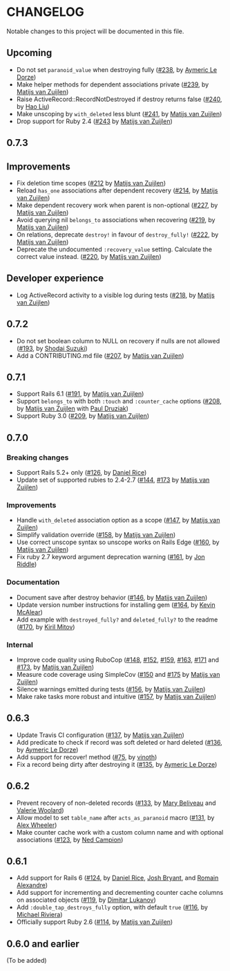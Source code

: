 # CHANGELOG

Notable changes to this project will be documented in this file.

## Upcoming

* Do not set `paranoid_value` when destroying fully ([#238], by [Aymeric Le Dorze][aymeric-ledorze])
* Make helper methods for dependent associations private ([#239], by [Matijs van Zuijlen][mvz])
* Raise ActiveRecord::RecordNotDestroyed if destroy returns false ([#240], by [Hao Liu][leomayleomay])
* Make unscoping by `with_deleted` less blunt ([#241], by [Matijs van Zuijlen][mvz])
* Drop support for Ruby 2.4 ([#243] by [Matijs van Zuijlen][mvz])

## 0.7.3

## Improvements

* Fix deletion time scopes ([#212] by [Matijs van Zuijlen][mvz])
* Reload `has_one` associations after dependent recovery ([#214],
  by [Matijs van Zuijlen][mvz])
* Make dependent recovery work when parent is non-optional ([#227],
  by [Matijs van Zuijlen][mvz])
* Avoid querying nil `belongs_to` associations when recovering ([#219],
  by [Matijs van Zuijlen][mvz])
* On relations, deprecate `destroy!` in favour of `destroy_fully!` ([#222],
  by [Matijs van Zuijlen][mvz])
* Deprecate the undocumented `:recovery_value` setting. Calculate the correct
  value instead. ([#220], by [Matijs van Zuijlen][mvz])

## Developer experience

* Log ActiveRecord activity to a visible log during tests ([#218],
  by [Matijs van Zuijlen][mvz])

## 0.7.2

* Do not set boolean column to NULL on recovery if nulls are not allowed
  ([#193], by [Shodai Suzuki][soartec-lab])
* Add a CONTRIBUTING.md file ([#207], by [Matijs van Zuijlen][mvz])

## 0.7.1

* Support Rails 6.1 ([#191], by [Matijs van Zuijlen][mvz])
* Support `belongs_to` with both `:touch` and `:counter_cache` options ([#208],
  by [Matijs van Zuijlen][mvz] with [Paul Druziak][pauldruziak])
* Support Ruby 3.0 ([#209], by [Matijs van Zuijlen][mvz])

## 0.7.0

### Breaking changes

* Support Rails 5.2+ only ([#126], by [Daniel Rice][danielricecodes])
* Update set of supported rubies to 2.4-2.7 ([#144], [#173] by [Matijs van Zuijlen][mvz])

### Improvements

* Handle `with_deleted` association option as a scope ([#147], by [Matijs van Zuijlen][mvz])
* Simplify validation override ([#158], by [Matijs van Zuijlen][mvz])
* Use correct unscope syntax so unscope works on Rails Edge ([#160],
  by [Matijs van Zuijlen][mvz])
* Fix ruby 2.7 keyword argument deprecation warning ([#161], by [Jon Riddle][wtfspm])

### Documentation

* Document save after destroy behavior ([#146], by [Matijs van Zuijlen][mvz])
* Update version number instructions for installing gem ([#164],
  by [Kevin McAlear][kevinmcalear])
* Add example with `destroyed_fully?` and `deleted_fully?` to the readme ([#170],
  by [Kiril Mitov][thebravoman])

### Internal

* Improve code quality using RuboCop ([#148], [#152], [#159], [#163], [#171] and [#173],
  by [Matijs van Zuijlen][mvz])
* Measure code coverage using SimpleCov ([#150] and [#175] by [Matijs van Zuijlen][mvz])
* Silence warnings emitted during tests ([#156], by [Matijs van Zuijlen][mvz])
* Make rake tasks more robust and intuitive ([#157], by [Matijs van Zuijlen][mvz])

## 0.6.3

* Update Travis CI configuration ([#137], by [Matijs van Zuijlen][mvz])
* Add predicate to check if record was soft deleted or hard deleted ([#136],
  by [Aymeric Le Dorze][aymeric-ledorze])
* Add support for recover! method ([#75], by [vinoth][avinoth])
* Fix a record being dirty after destroying it ([#135], by
  [Aymeric Le Dorze][aymeric-ledorze])

## 0.6.2

* Prevent recovery of non-deleted records
  ([#133], by [Mary Beliveau][marycodes2] and [Valerie Woolard][valeriecodes])
* Allow model to set `table_name` after `acts_as_paranoid` macro
  ([#131], by [Alex Wheeler][AlexWheeler])
* Make counter cache work with a custom column name and with optional
  associations ([#123], by [Ned Campion][nedcampion])

## 0.6.1

* Add support for Rails 6 ([#124], by [Daniel Rice][danielricecodes],
  [Josh Bryant][jbryant92], and [Romain Alexandre][RomainAlexandre])
* Add support for incrementing and decrementing counter cache columns on
  associated objects ([#119], by [Dimitar Lukanov][shadydealer])
* Add `:double_tap_destroys_fully` option, with default `true` ([#116],
  by [Michael Riviera][ri4a])
* Officially support Ruby 2.6 ([#114], by [Matijs van Zuijlen][mvz])

## 0.6.0 and earlier

(To be added)

<!-- Contributors -->

[AlexWheeler]: https://github.com/AlexWheeler
[RomainAlexandre]: https://github.com/RomainAlexandre
[avinoth]: https://github.com/avinoth
[aymeric-ledorze]: https://github.com/aymeric-ledorze
[danielricecodes]: https://github.com/danielricecodes
[jbryant92]: https://github.com/jbryant92
[kevinmcalear]: https://github.com/kevinmcalear
[leomayleomay]: https://github.com/leomayleomay
[marycodes2]: https://github.com/marycodes2
[mvz]: https://github.com/mvz
[nedcampion]: https://github.com/nedcampion
[ri4a]: https://github.com/ri4a
[pauldruziak]: https://github.com/pauldruziak
[shadydealer]: https://github.com/shadydealer
[soartec-lab]: https://github.com/soartec-lab
[thebravoman]: https://github.com/thebravoman
[valeriecodes]: https://github.com/valeriecodes
[wtfspm]: https://github.com/wtfspm

<!-- issues & pull requests -->

[#243]: https://github.com/ActsAsParanoid/acts_as_paranoid/pull/243
[#241]: https://github.com/ActsAsParanoid/acts_as_paranoid/pull/241
[#240]: https://github.com/ActsAsParanoid/acts_as_paranoid/pull/240
[#239]: https://github.com/ActsAsParanoid/acts_as_paranoid/pull/239
[#238]: https://github.com/ActsAsParanoid/acts_as_paranoid/pull/238
[#227]: https://github.com/ActsAsParanoid/acts_as_paranoid/pull/227
[#222]: https://github.com/ActsAsParanoid/acts_as_paranoid/pull/222
[#220]: https://github.com/ActsAsParanoid/acts_as_paranoid/pull/220
[#219]: https://github.com/ActsAsParanoid/acts_as_paranoid/pull/219
[#218]: https://github.com/ActsAsParanoid/acts_as_paranoid/pull/218
[#214]: https://github.com/ActsAsParanoid/acts_as_paranoid/pull/214
[#212]: https://github.com/ActsAsParanoid/acts_as_paranoid/pull/212
[#209]: https://github.com/ActsAsParanoid/acts_as_paranoid/pull/209
[#208]: https://github.com/ActsAsParanoid/acts_as_paranoid/pull/208
[#207]: https://github.com/ActsAsParanoid/acts_as_paranoid/pull/207
[#193]: https://github.com/ActsAsParanoid/acts_as_paranoid/pull/193
[#191]: https://github.com/ActsAsParanoid/acts_as_paranoid/pull/191
[#175]: https://github.com/ActsAsParanoid/acts_as_paranoid/pull/175
[#173]: https://github.com/ActsAsParanoid/acts_as_paranoid/pull/173
[#171]: https://github.com/ActsAsParanoid/acts_as_paranoid/pull/171
[#170]: https://github.com/ActsAsParanoid/acts_as_paranoid/pull/170
[#164]: https://github.com/ActsAsParanoid/acts_as_paranoid/pull/164
[#163]: https://github.com/ActsAsParanoid/acts_as_paranoid/pull/163
[#161]: https://github.com/ActsAsParanoid/acts_as_paranoid/pull/161
[#160]: https://github.com/ActsAsParanoid/acts_as_paranoid/pull/160
[#159]: https://github.com/ActsAsParanoid/acts_as_paranoid/pull/159
[#158]: https://github.com/ActsAsParanoid/acts_as_paranoid/pull/158
[#157]: https://github.com/ActsAsParanoid/acts_as_paranoid/pull/157
[#156]: https://github.com/ActsAsParanoid/acts_as_paranoid/pull/156
[#152]: https://github.com/ActsAsParanoid/acts_as_paranoid/pull/152
[#150]: https://github.com/ActsAsParanoid/acts_as_paranoid/pull/150
[#148]: https://github.com/ActsAsParanoid/acts_as_paranoid/pull/148
[#147]: https://github.com/ActsAsParanoid/acts_as_paranoid/pull/147
[#146]: https://github.com/ActsAsParanoid/acts_as_paranoid/pull/146
[#144]: https://github.com/ActsAsParanoid/acts_as_paranoid/pull/144
[#137]: https://github.com/ActsAsParanoid/acts_as_paranoid/pull/137
[#136]: https://github.com/ActsAsParanoid/acts_as_paranoid/pull/136
[#135]: https://github.com/ActsAsParanoid/acts_as_paranoid/pull/135
[#133]: https://github.com/ActsAsParanoid/acts_as_paranoid/pull/133
[#131]: https://github.com/ActsAsParanoid/acts_as_paranoid/pull/131
[#126]: https://github.com/ActsAsParanoid/acts_as_paranoid/pull/126
[#124]: https://github.com/ActsAsParanoid/acts_as_paranoid/pull/124
[#123]: https://github.com/ActsAsParanoid/acts_as_paranoid/pull/123
[#119]: https://github.com/ActsAsParanoid/acts_as_paranoid/pull/119
[#116]: https://github.com/ActsAsParanoid/acts_as_paranoid/pull/116
[#114]: https://github.com/ActsAsParanoid/acts_as_paranoid/pull/114
[#75]: https://github.com/ActsAsParanoid/acts_as_paranoid/pull/75
